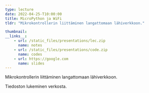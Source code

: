 ```yaml
---
type: lecture
date: 2022-04-25-T10:00:00
title: MicroPython ja WiFi
tldr: "Mikrokontrollerin liittäminen langattomaan lähiverkkoon."

thumbnail: 
__links__: 
    - url: /static_files/presentations/lec.zip
      name: notes
    - url: /static_files/presentations/code.zip
      name: codes
    - url: https://google.com
      name: slides
---
```


Mikrokontrollerin liittäminen langattomaan lähiverkkoon.

Tiedoston lukeminen verkosta.

